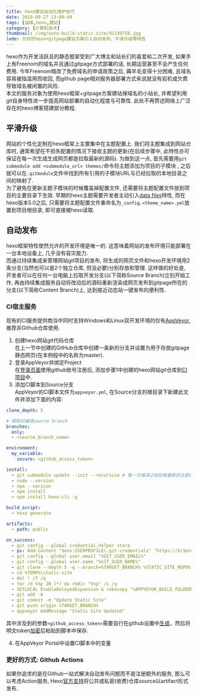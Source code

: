 ```yaml
---
title: hexo建站自动化维护技巧
date: 2019-09-27 23:09:49
tags: [运维,hexo,建站]
category: [计算机技术]
thumbnail: /img/auto-build-static-site/91149756.jpg
lede: 为你的hexo+gitpage建站方案引入自动发布、平滑升级等特性  
---
```

hexo作为开发活跃且的静态框架受到广大博主和站长们的喜爱和二次开发, 如果手上有Freenom的域名并且通过gitpage方式部署的话, 长期运营甚至不会产生任何费用. 今年Freenom暗改了免费域名的申请政策之后, 薅羊毛变得十分困难, 且域名容易被指滥用而收回, 而github page相对服务器部署方式来说就没有宕机或欠费导致域名被闲置的风险.  
本文的服务对象为使用hexo框架+gitpage方案建站保域名的小站长, 并希望利用git自身特性进一步提高网站部署的自动化程度与可靠性. 此处不再赘述网络上广泛存在的hexo博客搭建部分教程.   

## 平滑升级  
网站的个性化定制在hexo框架上主要集中在主题配置上. 我们将主题集成到网站仓库时, 通常希望在不损失配置的情况下接收主题的更新(在后续步骤中, 此特性亦可保证在每一次生成生成网页都是拉取最新的源码). 为做到这一点, 首先需要用`git submodule add <submodule_url> themes/`命令将主题添加为项目的子模块  , 之后就可以在`.gitmodule`文件中找到所有引用的子模块URL与已经拉取的本地目录之间的映射了.  
为了避免在更新主题子模块的时候覆盖掉配置文件, 还需要将主题配置文件放到项目的主要目录下生效. 早期的hexo主题需要开发者主动引入[data files](https://hexo.io/docs/data-files.html)特性, 而在hexo版本5.0之后, 只需要将主题配置文件重命名为`_config.<theme_name>.yml`放置到项目根目录, 即可直接被hexo读取.   

## 自动发布  
hexo框架特性使然允许的开发环境是唯一的. 这意味着网站的发布环境只能部署在一台本地设备上, 几乎没有容灾能力.  
而通过持续集成来管理网站git项目的发布, 将生成的网页文件和hexo开发环境用2条分支(当然也可以是2个独立仓库, 但没必要)分别存放和管理. 这样做的好处是, 开发者可以在任何一台电脑上拉取开发分支(以下简称Source Branch)立刻开始工作, 再由持续集成服务自动将改动后的源码重新渲染成网页发布到gitpage所在的分支(以下简称Content Branch)上, 达到接近动态站一键发布的便利性.  

### CI宿主服务
现有的CI服务提供商当中同时支持Windows和Linux双开发环境的仅有[AppVeyor](https://www.appveyor.com/), 推荐非Github仓库使用.  
1. 创建hexo网站git代码仓库  
在上一节中创建的GitHub仓库中创建一条新的分支并设置为用于存放gitpage静态网页(在本例程中的名称为master).  
2. 登录AppVeyor并绑定Project  
在[登录页面](https://ci.appveyor.com/login)使用github账号注册后, 添加步骤1中创建的hexo网站git仓库到[CI项目](https://ci.appveyor.com/projects/)中.
3. 添加CI脚本到Source分支  
AppVeyor的CI脚本文件为`appveyor.yml`, 在Source分支的根目录下新建此文件并添加下面的内容:  

```yaml
clone_depth: 5

# 限制只编译source branch
branches:
  only:
  - <source_branch_name>

environment:
  my_variable:
    secure: <github_access_token>

install:
  - git submodule update --init --recursive # 每一次编译之前拉取最新的主题submodule
  - node --version
  - npm --version
  - npm install
  - npm install hexo-cli -g

build_script:
  - hexo generate

artifacts:
  - path: public

on_success:
  - git config --global credential.helper store
  - ps: Add-Content "$env:USERPROFILE\.git-credentials" "https://$($env:my_variable):x-oauth-basic@github.com`n"
  - git config --global user.email "%GIT_USER_EMAIL%"
  - git config --global user.name "%GIT_USER_NAME%"
  - git clone --depth 5 -q --branch=%TARGET_BRANCH% %STATIC_SITE_REPO% %TEMP%\static-site
  - cd %TEMP%\static-site
  - del * /f /q
  - for /d %%p IN (*) do rmdir "%%p" /s /q
  - SETLOCAL EnableDelayedExpansion & robocopy "%APPVEYOR_BUILD_FOLDER%\public" "%TEMP%\static-site" /e & IF !ERRORLEVEL! EQU 1 (exit 0) ELSE (IF !ERRORLEVEL! EQU 3 (exit 0) ELSE (exit 1))
  - git add -A
  - git commit -m "Update Static Site"
  - git push origin %TARGET_BRANCH%
  - appveyor AddMessage "Static Site Updated"
```

其中涉及到的参数`<github_access_token>`需要自行在github设置中[生成](https://ci.appveyor.com/tools/encrypt)，然后将明文token[加密](https://ci.appveyor.com/tools/encrypt)后粘贴到脚本中保存.  

4. 在AppVeyor Portal中设置CI脚本中的变量  

### 更好的方式: Github Actions  
如果你追求的是在Github一站式解决自动发布问题而不是注册额外的服务, 那么可以考虑Action服务, Hexo[官方支持](https://hexo.io/zh-cn/docs/github-pages)将公共或私密(收费)仓库source以artifact形式发布.  

